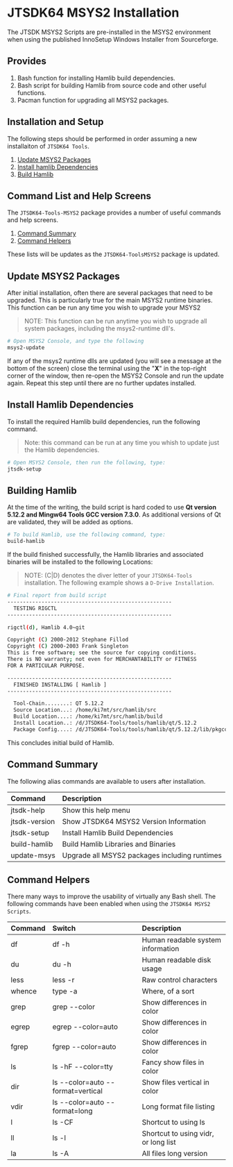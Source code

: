 # JTSDK64 MSYS2 Installation

The JTSDK MSYS2 Scripts are pre-installed in the MSYS2 environment when using
the published InnoSetup Windows Installer from Sourceforge. 

## Provides

1. Bash function for installing Hamlib build dependencies.
1. Bash script for building Hamlib from source code and other useful functions.
1. Pacman function for upgrading all MSYS2 packages.

## Installation and Setup

The following steps should be performed in order assuming a new installaiton
of `JTSDK64 Tools`.

1. [Update MSYS2 Packages](#update-msys2-packages)
1. [Install hamlib Dependencies](#install-hamlib-dependencies)
1. [Build Hamlib](#build-hamlib)

## Command List and Help Screens

The `JTSDK64-Tools-MSYS2` package provides a number of useful commands and help
screens.

1. [Command Summary](#command-summary)
1. [Command Helpers](#command-helpers)

These lists will be updates as the `JTSDK64-ToolsMSYS2` package is updated.

## Update MSYS2 Packages

After initial installation, often there are several packages that need to be
upgraded. This is particularly true for the main MSYS2 runtime binaries. This
function can be run any time you wish to upgrade your MSYS2 

>NOTE: This function can be run anytime you wish to upgrade all system packages,
including the msys2-runtime dll's.

```bash
# Open MSYS2 Console, and type the following
msys2-update
```

If any of the msys2 runtime dlls are updated (you will see a message at
the bottom of the screen) close the terminal using the "**X**" in the top-right
corner of the window, then re-open the MSYS2 Console and run the update again.
Repeat this step until there are no further updates installed.

## Install Hamlib Dependencies

To install the required Hamlib build dependencies, run the following command.

>Note: this command can be run at any time you whish to update just the Hamlib
dependencies.

```bash
# Open MSYS2 Console, then run the following, type:
jtsdk-setup
```

## Building Hamlib

At the time of the writing, the build script is hard coded to use **Qt version
5.12.2 and Mingw64 Tools GCC version 7.3.0**. As additional versions of Qt are
validated, they will be added as options.

```bash
# To build Hamlib, use the following command, type:
build-hamlib
```
If the build finished successfully, the Hamlib libraries and associated binaries
will be installed to the following Locations:

>NOTE: (C|D) denotes the diver letter of your `JTSDK64-Tools` installation. The
following example shows a `D-Drive Installation`.

```bash
# Final report from build script
-----------------------------------------------------
  TESTING RIGCTL
-----------------------------------------------------

rigctl(d), Hamlib 4.0~git

Copyright (C) 2000-2012 Stephane Fillod
Copyright (C) 2000-2003 Frank Singleton
This is free software; see the source for copying conditions.
There is NO warranty; not even for MERCHANTABILITY or FITNESS
FOR A PARTICULAR PURPOSE.

-----------------------------------------------------
  FINISHED INSTALLING [ Hamlib ]
-----------------------------------------------------

  Tool-Chain........: QT 5.12.2
  Source Location...: /home/ki7mt/src/hamlib/src
  Build Location....: /home/ki7mt/src/hamlib/build
  Install Location..: /d/JTSDK64-Tools/tools/hamlib/qt/5.12.2
  Package Config....: /d/JTSDK64-Tools/tools/hamlib/qt/5.12.2/lib/pkgconfig/hamlib.pc
```

This concludes initial build of Hamlib.

## Command Summary

The following alias commands are available to users after installation.

| Command       | Description                                      |
| :------------ |:------------------------------------------------ |
| jtsdk-help    | Show this help menu                              |
| jtsdk-version | Show JTSDK64 MSYS2 Version Information           |
| jtsdk-setup   | Install Hamlib Build Dependencies                |
| build-hamlib  | Build Hamlib Libraries and Binaries              |
| update-msys   | Upgrade all MSYS2 packages including runtimes    |

## Command Helpers

There many ways to improve the usability of virtually any Bash shell. The following
commands have been enabled when using the `JTSDK64 MSYS2 Scripts`.

| Command  | Switch             | Description                            |
| :------- | :----------------- |:-------------------------------------- |
| df       | df -h              | Human readable system information      |
| du       | du -h              | Human readable disk usage              |
| less     | less -r            | Raw control characters                 |
| whence   | type -a            | Where, of a sort                       |
| grep     | grep --color       | Show differences in color              |
| egrep    | egrep --color=auto | Show differences in color              |
| fgrep    | fgrep --color=auto | Show differences in color              |
| ls       | ls -hF --color=tty | Fancy show files in color              |
| dir      | ls --color=auto --format=vertical | Show files vertical in color |
| vdir     | ls --color=auto --format=long | Long format file listing |
| l        | ls -CF | Shortcut to using ls |
| ll       | ls -l  | Shortcut to using vidr, or long list |
| la       | ls -A  | All files long version |
